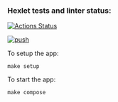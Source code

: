 ### Hexlet tests and linter status:
[![Actions Status](https://github.com/ArtemRakov/devops-for-programmers-project-lvl1/workflows/hexlet-check/badge.svg)](https://github.com/ArtemRakov/devops-for-programmers-project-lvl1/actions)

[![push](https://github.com/ArtemRakov/devops-for-programmers-project-lvl1/actions/workflows/push.yml/badge.svg)](https://github.com/ArtemRakov/devops-for-programmers-project-lvl1/actions/workflows/push.yml)

To setup the app:

```
make setup
```

To start the app:
```
make compose
```


